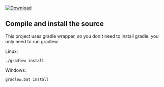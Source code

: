 [ ![Download](https://api.bintray.com/packages/cogswell-io/maven/cogs-java-tools-sdk/images/download.svg) ](https://bintray.com/cogswell-io/maven/cogs-java-tools-sdk/_latestVersion)
## Compile and install the source 

This project uses gradle wrapper, so you don't need to install gradle: you only need to run gradlew.

Linux:
```
./gradlew install
```

Windows:
```
gradlew.bat install
```

